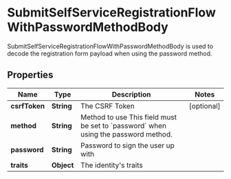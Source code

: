 

# SubmitSelfServiceRegistrationFlowWithPasswordMethodBody

SubmitSelfServiceRegistrationFlowWithPasswordMethodBody is used to decode the registration form payload when using the password method.

## Properties

| Name | Type | Description | Notes |
|------------ | ------------- | ------------- | -------------|
|**csrfToken** | **String** | The CSRF Token |  [optional] |
|**method** | **String** | Method to use  This field must be set to &#x60;password&#x60; when using the password method. |  |
|**password** | **String** | Password to sign the user up with |  |
|**traits** | **Object** | The identity&#39;s traits |  |



